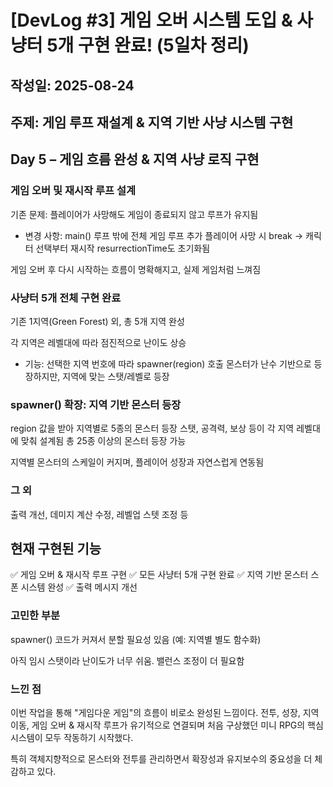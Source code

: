 # [DevLog #3] 게임 오버 시스템 도입 & 사냥터 5개 구현 완료! (5일차 정리)

## 작성일: 2025-08-24

## 주제: 게임 루프 재설계 & 지역 기반 사냥 시스템 구현
## Day 5 – 게임 흐름 완성 & 지역 사냥 로직 구현

### 게임 오버 및 재시작 루프 설계

기존 문제: 플레이어가 사망해도 게임이 종료되지 않고 루프가 유지됨
- 변경 사항:
main() 루프 밖에 전체 게임 루프 추가
플레이어 사망 시 break → 캐릭터 선택부터 재시작
resurrectionTime도 초기화됨

게임 오버 후 다시 시작하는 흐름이 명확해지고, 실제 게임처럼 느껴짐

### 사냥터 5개 전체 구현 완료

기존 1지역(Green Forest) 외, 총 5개 지역 완성

각 지역은 레벨대에 따라 점진적으로 난이도 상승

- 기능:
선택한 지역 번호에 따라 spawner(region) 호출
몬스터가 난수 기반으로 등장하지만, 지역에 맞는 스탯/레벨로 등장

### spawner() 확장: 지역 기반 몬스터 등장

region 값을 받아 지역별로 5종의 몬스터 등장
스탯, 공격력, 보상 등이 각 지역 레벨대에 맞춰 설계됨
총 25종 이상의 몬스터 등장 가능

지역별 몬스터의 스케일이 커지며, 플레이어 성장과 자연스럽게 연동됨

### 그 외
출력 개선, 데미지 계산 수정, 레벨업 스텟 조정 등

## 현재 구현된 기능
✅ 게임 오버 & 재시작 루프 구현
✅ 모든 사냥터 5개 구현 완료
✅ 지역 기반 몬스터 스폰 시스템 완성
✅ 출력 메시지 개선

### 고민한 부분

spawner() 코드가 커져서 분할 필요성 있음 (예: 지역별 별도 함수화)

아직 임시 스탯이라 난이도가 너무 쉬움. 밸런스 조정이 더 필요함


### 느낀 점

이번 작업을 통해 "게임다운 게임"의 흐름이 비로소 완성된 느낌이다.
전투, 성장, 지역 이동, 게임 오버 & 재시작 루프가 유기적으로 연결되며
처음 구상했던 미니 RPG의 핵심 시스템이 모두 작동하기 시작했다.

특히 객체지향적으로 몬스터와 전투를 관리하면서
확장성과 유지보수의 중요성을 더 체감하고 있다.
